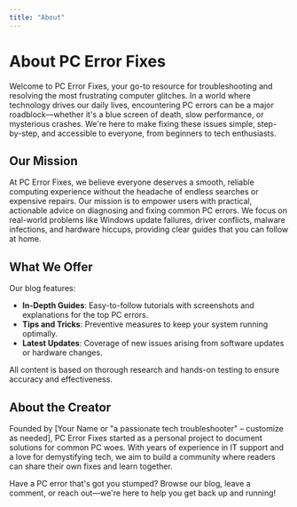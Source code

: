 ```yaml
---
title: "About"
---
```


# About PC Error Fixes

Welcome to PC Error Fixes, your go-to resource for troubleshooting and resolving the most frustrating computer glitches. In a world where technology drives our daily lives, encountering PC errors can be a major roadblock—whether it's a blue screen of death, slow performance, or mysterious crashes. We're here to make fixing these issues simple, step-by-step, and accessible to everyone, from beginners to tech enthusiasts.

## Our Mission
At PC Error Fixes, we believe everyone deserves a smooth, reliable computing experience without the headache of endless searches or expensive repairs. Our mission is to empower users with practical, actionable advice on diagnosing and fixing common PC errors. We focus on real-world problems like Windows update failures, driver conflicts, malware infections, and hardware hiccups, providing clear guides that you can follow at home.

## What We Offer
Our blog features:
- **In-Depth Guides**: Easy-to-follow tutorials with screenshots and explanations for the top PC errors.
- **Tips and Tricks**: Preventive measures to keep your system running optimally.
- **Latest Updates**: Coverage of new issues arising from software updates or hardware changes.

All content is based on thorough research and hands-on testing to ensure accuracy and effectiveness.

## About the Creator
Founded by [Your Name or "a passionate tech troubleshooter" – customize as needed], PC Error Fixes started as a personal project to document solutions for common PC woes. With years of experience in IT support and a love for demystifying tech, we aim to build a community where readers can share their own fixes and learn together.

Have a PC error that's got you stumped? Browse our blog, leave a comment, or reach out—we're here to help you get back up and running!